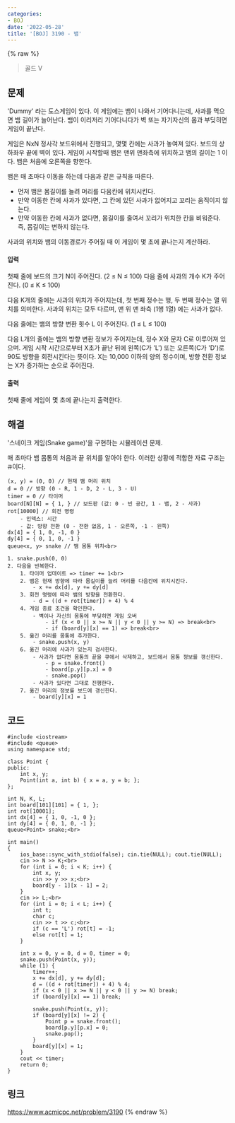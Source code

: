 ```yaml
---
categories:
- BOJ
date: '2022-05-28'
title: '[BOJ] 3190 - 뱀'
---
```


{% raw %}
> 골드 V<br>

## 문제
'Dummy' 라는 도스게임이 있다. 이 게임에는 뱀이 나와서 기어다니는데, 사과를 먹으면 뱀 길이가 늘어난다. 뱀이 이리저리 기어다니다가 벽 또는 자기자신의 몸과 부딪히면 게임이 끝난다.

게임은 NxN 정사각 보드위에서 진행되고, 몇몇 칸에는 사과가 놓여져 있다. 보드의 상하좌우 끝에 벽이 있다. 게임이 시작할때 뱀은 맨위 맨좌측에 위치하고 뱀의 길이는 1 이다. 뱀은 처음에 오른쪽을 향한다.

뱀은 매 초마다 이동을 하는데 다음과 같은 규칙을 따른다.

-   먼저 뱀은 몸길이를 늘려 머리를 다음칸에 위치시킨다.
-   만약 이동한 칸에 사과가 있다면, 그 칸에 있던 사과가 없어지고 꼬리는 움직이지 않는다.
-   만약 이동한 칸에 사과가 없다면, 몸길이를 줄여서 꼬리가 위치한 칸을 비워준다. 즉, 몸길이는 변하지 않는다.

사과의 위치와 뱀의 이동경로가 주어질 때 이 게임이 몇 초에 끝나는지 계산하라.

#### 입력
첫째 줄에 보드의 크기 N이 주어진다. (2 ≤ N ≤ 100) 다음 줄에 사과의 개수 K가 주어진다. (0 ≤ K ≤ 100)

다음 K개의 줄에는 사과의 위치가 주어지는데, 첫 번째 정수는 행, 두 번째 정수는 열 위치를 의미한다. 사과의 위치는 모두 다르며, 맨 위 맨 좌측 (1행 1열) 에는 사과가 없다.

다음 줄에는 뱀의 방향 변환 횟수 L 이 주어진다. (1 ≤ L ≤ 100)

다음 L개의 줄에는 뱀의 방향 변환 정보가 주어지는데, 정수 X와 문자 C로 이루어져 있으며. 게임 시작 시간으로부터 X초가 끝난 뒤에 왼쪽(C가 'L') 또는 오른쪽(C가 'D')로 90도 방향을 회전시킨다는 뜻이다. X는 10,000 이하의 양의 정수이며, 방향 전환 정보는 X가 증가하는 순으로 주어진다.

#### 출력
첫째 줄에 게임이 몇 초에 끝나는지 출력한다.

## 해결
'스네이크 게임(Snake game)'을 구현하는 시뮬레이션 문제.

매 초마다 뱀 몸통의 처음과 끝 위치를 알아야 한다. 이러한 상황에 적합한 자료 구조는 `큐`이다.
```
(x, y) = (0, 0) // 현재 뱀 머리 위치
d = 0 // 방향 (0 - R, 1 - D, 2 - L, 3 - U)
timer = 0 // 타이머
board[N][N] = { 1, } // 보드판 (값: 0 - 빈 공간, 1 - 뱀, 2 - 사과)
rot[10000] // 회전 명령
	- 인덱스: 시간
	- 값: 방향 전환 (0 - 전환 없음, 1 - 오른쪽, -1 - 왼쪽)
dx[4] = { 1, 0, -1, 0 }
dy[4] = { 0, 1, 0, -1 }
queue<x, y> snake // 뱀 몸통 위치<br>

1. snake.push(0, 0)
2. 다음을 반복한다.
	1. 타이머 업데이트 => timer += 1<br>
	2. 뱀은 현재 방향에 따라 몸길이를 늘려 머리를 다음칸에 위치시킨다.
		- x += dx[d], y += dy[d]
	3. 회전 명령에 따라 뱀의 방향을 전환한다.
		- d = ((d + rot[timer]) + 4) % 4
	4. 게임 종료 조건을 확인한다.
		- 벽이나 자신의 몸통에 부딪히면 게임 오버
			- if (x < 0 || x >= N || y < 0 || y >= N) => break<br>
			- if (board[y][x] == 1) => break<br>
	5. 옮긴 머리를 몸통에 추가한다.
		- snake.push(x, y)
	6. 옮긴 머리에 사과가 있는지 검사한다.
		- 사과가 없다면 몸통의 끝을 큐에서 삭제하고, 보드에서 몸통 정보를 갱신한다.
			- p = snake.front()
			- board[p.y][p.x] = 0
			- snake.pop()
		- 사과가 있다면 그대로 진행한다.
	7. 옮긴 머리의 정보를 보드에 갱신한다.
		- board[y][x] = 1
```


## 코드
```
#include <iostream>
#include <queue>
using namespace std;

class Point {
public:
	int x, y;
	Point(int a, int b) { x = a, y = b; };
};

int N, K, L;
int board[101][101] = { 1, };
int rot[10001];
int dx[4] = { 1, 0, -1, 0 };
int dy[4] = { 0, 1, 0, -1 };
queue<Point> snake;<br>

int main()
{
	ios_base::sync_with_stdio(false); cin.tie(NULL); cout.tie(NULL);
	cin >> N >> K;<br>
	for (int i = 0; i < K; i++) {
		int x, y;
		cin >> y >> x;<br>
		board[y - 1][x - 1] = 2;
	}
	cin >> L;<br>
	for (int i = 0; i < L; i++) {
		int t;
		char c;
		cin >> t >> c;<br>
		if (c == 'L') rot[t] = -1;
		else rot[t] = 1;
	}

	int x = 0, y = 0, d = 0, timer = 0;
	snake.push(Point(x, y));
	while (1) {
		timer++;
		x += dx[d], y += dy[d];
		d = ((d + rot[timer]) + 4) % 4;
		if (x < 0 || x >= N || y < 0 || y >= N) break;
		if (board[y][x] == 1) break;

		snake.push(Point(x, y));
		if (board[y][x] != 2) {
			Point p = snake.front();
			board[p.y][p.x] = 0;
			snake.pop();
		}
		board[y][x] = 1;
	}
	cout << timer;
	return 0;
}
```

## 링크
https://www.acmicpc.net/problem/3190
{% endraw %}